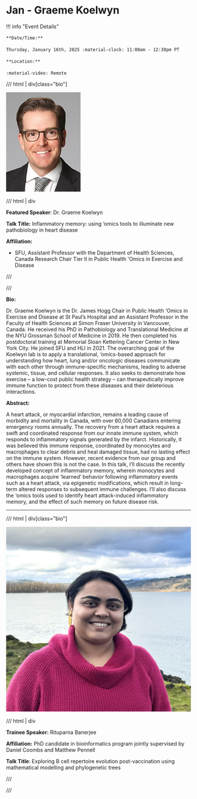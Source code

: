 # Jan - Graeme Koelwyn

!!! info "Event Details"

    **Date/Time:**

    Thursday, January 16th, 2025 :material-clock: 11:00am - 12:30pm PT

    **Location:**

    :material-video: Remote

/// html | div[class="bio"]

![headshot](./images/graeme-koelwyn.png)

/// html | div

**Featured Speaker**: Dr. Graeme Koelwyn

**Talk Title:**  Inflammatory memory: using ‘omics tools to illuminate new pathobiology in heart disease

<!-- ![type:video](https://www.youtube.com/embed/<CODE>) -->

**Affiliation:**

- SFU, Assistant Professor with the Department of Health Sciences, Canada Research Chair Tier II in Public Health 'Omics in Exercise and Disease

///

///

**Bio:**

Dr. Graeme Koelwyn is the Dr. James Hogg Chair in Public Health ‘Omics in Exercise and Disease at St Paul’s Hospital and an Assistant Professor in the Faculty of Health Sciences at Simon Fraser University in Vancouver, Canada. He received his PhD in Pathobiology and Translational Medicine at the NYU Grossman School of Medicine in 2019. He then completed his postdoctoral training at Memorial Sloan Kettering Cancer Center in New York City. He joined SFU and HLI in 2021. The overarching goal of the Koelwyn lab is to apply a translational, ‘omics-based approach for understanding how heart, lung and/or oncologic diseases communicate with each other through immune-specific mechanisms, leading to adverse systemic, tissue, and cellular responses. It also seeks to demonstrate how exercise – a low-cost public health strategy – can therapeutically improve immune function to protect from these diseases and their deleterious interactions.

**Abstract:**

A heart attack, or myocardial infarction, remains a leading cause of morbidity and mortality in Canada, with over 60,000 Canadians entering emergency rooms annually. The recovery from a heart attack requires a swift and coordinated response from our innate immune system, which responds to inflammatory signals generated by the infarct. Historically, it was believed this immune response, coordinated by monocytes and macrophages to clear debris and heal damaged tissue, had no lasting effect on the immune system. However, recent evidence from our group and others have shown this is not the case. In this talk, I’ll discuss the recently developed concept of inflammatory memory, wherein monocytes and macrophages acquire ‘learned’ behavior following inflammatory events such as a heart attack, via epigenetic modifications, which result in long-term altered responses to subsequent immune challenges. I’ll also discuss the ‘omics tools used to identify heart attack-induced inflammatory memory, and the effect of such memory on future disease risk.

---

/// html | div[class="bio"]

![headshot](./images/rituparna-banerjee.jpeg)

/// html | div

**Trainee Speaker:** Rituparna Banerjee

**Affiliation:** PhD candidate in bioinformatics program jointly supervised by Daniel Coombs and Matthew Pennell

**Talk Title**: Exploring B cell repertoire evolution post-vaccination using mathematical modelling and phylogenetic trees

///

///
